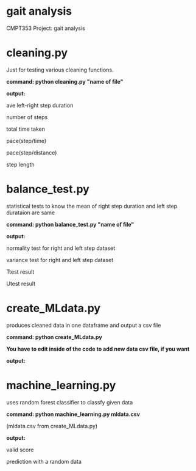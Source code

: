 # gait analysis

CMPT353 Project: gait analysis

# cleaning.py

Just for testing various cleaning functions.

**command: python cleaning.py "name of file"**

**output:**

ave left-right step duration

number of steps

total time taken

pace(step/time)

pace(step/distance)

step length

# balance_test.py

statistical tests to know the mean of right step duration and left step durataion are same

**command: python balance_test.py "name of file"**

**output:**

normality test for right and left step dataset

variance test for right and left step dataset

Ttest result

Utest result

# create_MLdata.py

produces cleaned data in one dataframe and output a csv file

**command: python create_MLdata.py**

**You have to edit inside of the code to add new data csv file, if you want**

**output:**

# machine_learning.py

uses random forest classifier to classfy given data

**command: python machine_learning.py mldata.csv**

(mldata.csv from create_MLdata.py)

**output:**

valid score

prediction with a random data